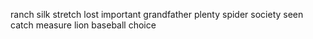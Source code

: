 ranch silk stretch lost important grandfather plenty spider society seen catch measure lion baseball choice